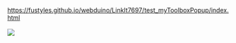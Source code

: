 https://fustyles.github.io/webduino/LinkIt7697/test_myToolboxPopup/index.html
<br><br>
<img src="https://fustyles.github.io/webduino/LinkIt7697/test_myToolboxPopup/index.jpg">
